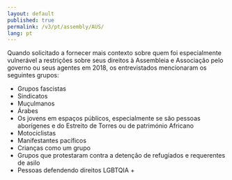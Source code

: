 ```yaml
---
layout: default
published: true
permalink: /v3/pt/assembly/AUS/
lang: pt
---
```


Quando solicitado a fornecer mais contexto sobre quem foi especialmente vulnerável a restrições sobre seus direitos à Assembleia e Associação  pelo governo ou seus agentes em 2018, os entrevistados mencionaram os seguintes grupos:
- Grupos fascistas
- Sindicatos
- Muçulmanos
- Árabes
- Os jovens em espaços públicos, especialmente se são pessoas aborígenes e do Estreito de Torres ou de património Africano
- Motociclistas
- Manifestantes pacíficos
- Crianças como um grupo
- Grupos que protestaram contra a detenção de refugiados e requerentes de asilo
- Pessoas defendendo direitos LGBTQIA +
